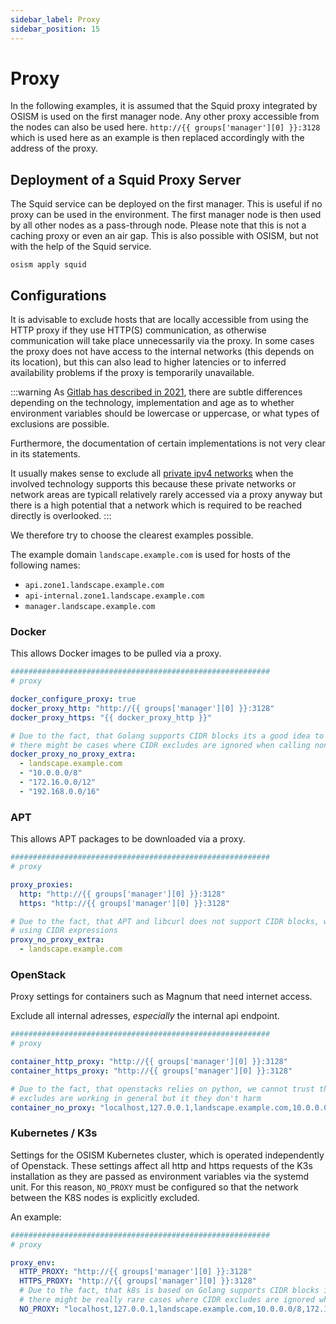 ```yaml
---
sidebar_label: Proxy
sidebar_position: 15
---
```


# Proxy

In the following examples, it is assumed that the Squid proxy integrated by OSISM
is used on the first manager node. Any other proxy accessible from the nodes can
also be used here. `http://{{ groups['manager'][0] }}:3128` which is used here as an
example is then replaced accordingly with the address of the proxy.

## Deployment of a Squid Proxy Server

The Squid service can be deployed on the first manager. This is useful if no proxy
can be used in the environment. The first manager node is then used by all other nodes
as a pass-through node. Please note that this is not a caching proxy or even an air gap.
This is also possible with OSISM, but not with the help of the Squid service.

```
osism apply squid
```

## Configurations

It is advisable to exclude hosts that are locally accessible from using the HTTP proxy
if they use HTTP(S) communication, as otherwise communication will take place unnecessarily via the
proxy. In some cases the proxy does not have access to the internal networks (this depends on its location),
but this can also lead to higher latencies or to inferred availability problems
if the proxy is temporarily unavailable.

:::warning
As [Gitlab has described in 2021](https://about.gitlab.com/blog/2021/01/27/we-need-to-talk-no-proxy/#no_proxy), there are subtle differences depending on the technology, implementation and age as to whether environment variables should be lowercase or uppercase, or what types of exclusions are possible.

Furthermore, the documentation of certain implementations is not very clear in its statements.

It usually makes sense to exclude all [private ipv4 networks](https://www.rfc-editor.org/rfc/rfc1918) when the involved technology supports this
because these private networks or network areas are typicall relatively rarely accessed via a proxy anyway but there is a high potential that a network
which is required to be reached directly is overlooked.
:::

We therefore try to choose the clearest examples possible.

The example domain `landscape.example.com` is used for hosts of the following names:

- `api.zone1.landscape.example.com`
- `api-internal.zone1.landscape.example.com`
- `manager.landscape.example.com`

### Docker

This allows Docker images to be pulled via a proxy.

```yaml title="environments/configuration.yml"
##########################################################
# proxy

docker_configure_proxy: true
docker_proxy_http: "http://{{ groups['manager'][0] }}:3128"
docker_proxy_https: "{{ docker_proxy_http }}"

# Due to the fact, that Golang supports CIDR blocks its a good idea to exclude local networks,
# there might be cases where CIDR excludes are ignored when calling non-golang binaries.
docker_proxy_no_proxy_extra:
  - landscape.example.com
  - "10.0.0.0/8"
  - "172.16.0.0/12"
  - "192.168.0.0/16"
```

### APT

This allows APT packages to be downloaded via a proxy.

```yaml title="environments/configuration.yml"
##########################################################
# proxy

proxy_proxies:
  http: "http://{{ groups['manager'][0] }}:3128"
  https: "http://{{ groups['manager'][0] }}:3128"

# Due to the fact, that APT and libcurl does not support CIDR blocks, we cannot use global excludes
# using CIDR expressions
proxy_no_proxy_extra:
  - landscape.example.com
```

### OpenStack

Proxy settings for containers such as Magnum that need internet access.

Exclude all internal adresses, *especially* the internal api endpoint.

```yaml title="environments/kolla/configuration.yml"
##########################################################
# proxy

container_http_proxy: "http://{{ groups['manager'][0] }}:3128"
container_https_proxy: "http://{{ groups['manager'][0] }}:3128"

# Due to the fact, that openstacks relies on python, we cannot trust that global CIDR
# excludes are working in general but it they don't harm
container_no_proxy: "localhost,127.0.0.1,landscape.example.com,10.0.0.0/8,172.16.0.0/12,192.168.0.0/16"
```

### Kubernetes / K3s

Settings for the OSISM Kubernetes cluster, which is operated independently of Openstack.
These settings affect all http and https requests of the K3s installation as they are passed as environment variables via the systemd unit.
For this reason, `NO_PROXY` must be configured so that the network between the K8S nodes is explicitly excluded.

An example:
```yaml title="environments/configuration.yml"
##########################################################
# proxy

proxy_env:
  HTTP_PROXY: "http://{{ groups['manager'][0] }}:3128"
  HTTPS_PROXY: "http://{{ groups['manager'][0] }}:3128"
  # Due to the fact, that k8s is based on Golang supports CIDR blocks its a good idea to exclude local networks,
  # there might be really rare cases where CIDR excludes are ignored when calling non-golang binaries.
  NO_PROXY: "localhost,127.0.0.1,landscape.example.com,10.0.0.0/8,172.16.0.0/12,192.168.0.0/16"
```
